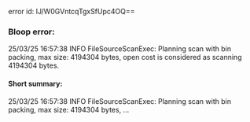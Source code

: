 error id: IJ/W0GVntcqTgxSfUpc4OQ==
### Bloop error:

25/03/25 16:57:38 INFO FileSourceScanExec: Planning scan with bin packing, max size: 4194304 bytes, open cost is considered as scanning 4194304 bytes.
#### Short summary: 

25/03/25 16:57:38 INFO FileSourceScanExec: Planning scan with bin packing, max size: 4194304 bytes, ...